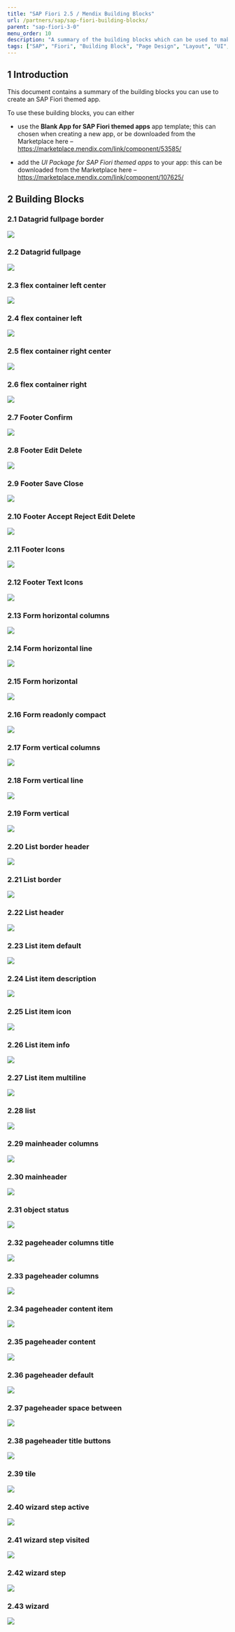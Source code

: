 ```yaml
---
title: "SAP Fiori 2.5 / Mendix Building Blocks"
url: /partners/sap/sap-fiori-building-blocks/
parent: "sap-fiori-3-0"
menu_order: 10
description: "A summary of the building blocks which can be used to make an SAP Fiori version 2.5 themed app"
tags: ["SAP", "Fiori", "Building Block", "Page Design", "Layout", "UI", "UX", "2.5"]
---
```


## 1 Introduction

This document contains a summary of the building blocks you can use to create an SAP Fiori themed app.

To use these building blocks, you can either

* use the **Blank App for SAP Fiori themed apps** app template; this can chosen when creating a new app, or be downloaded from the Marketplace here – https://marketplace.mendix.com/link/component/53585/

* add the *UI Package for SAP Fiori themed apps* to your app: this can be downloaded from the Marketplace here – https://marketplace.mendix.com/link/component/107625/

## 2 Building Blocks

### 2.1 Datagrid fullpage border

![](/attachments/partners/sap//sap-fiori-3-0/sap-fiori-building-blocks/image1.png)

### 2.2 Datagrid fullpage

![](/attachments/partners/sap//sap-fiori-3-0/sap-fiori-building-blocks/image2.png)

### 2.3 flex container left center

![](/attachments/partners/sap//sap-fiori-3-0/sap-fiori-building-blocks/image3.png)

### 2.4 flex container left

![](/attachments/partners/sap//sap-fiori-3-0/sap-fiori-building-blocks/image4.png)

### 2.5 flex container right center

![](/attachments/partners/sap//sap-fiori-3-0/sap-fiori-building-blocks/image5.png)

### 2.6 flex container right

![](/attachments/partners/sap//sap-fiori-3-0/sap-fiori-building-blocks/image6.png)

### 2.7 Footer Confirm

![](/attachments/partners/sap//sap-fiori-3-0/sap-fiori-building-blocks/image7.png)

### 2.8 Footer Edit Delete

![](/attachments/partners/sap//sap-fiori-3-0/sap-fiori-building-blocks/image8.png)

### 2.9 Footer Save Close

![](/attachments/partners/sap//sap-fiori-3-0/sap-fiori-building-blocks/image9.png)

### 2.10 Footer Accept Reject Edit Delete

![](/attachments/partners/sap//sap-fiori-3-0/sap-fiori-building-blocks/image10.png)

### 2.11 Footer Icons

![](/attachments/partners/sap//sap-fiori-3-0/sap-fiori-building-blocks/image11.png)

### 2.12 Footer Text Icons

![](/attachments/partners/sap//sap-fiori-3-0/sap-fiori-building-blocks/image12.png)

### 2.13 Form horizontal columns

![](/attachments/partners/sap//sap-fiori-3-0/sap-fiori-building-blocks/image13.png)

### 2.14 Form horizontal line

![](/attachments/partners/sap//sap-fiori-3-0/sap-fiori-building-blocks/image14.png)

### 2.15 Form horizontal

![](/attachments/partners/sap//sap-fiori-3-0/sap-fiori-building-blocks/image15.png)

### 2.16 Form readonly compact

![](/attachments/partners/sap//sap-fiori-3-0/sap-fiori-building-blocks/image16.png)

### 2.17 Form vertical columns

![](/attachments/partners/sap//sap-fiori-3-0/sap-fiori-building-blocks/image17.png)

### 2.18 Form vertical line

![](/attachments/partners/sap//sap-fiori-3-0/sap-fiori-building-blocks/image18.png)

### 2.19 Form vertical

![](/attachments/partners/sap//sap-fiori-3-0/sap-fiori-building-blocks/image19.png)

### 2.20 List border header

![](/attachments/partners/sap//sap-fiori-3-0/sap-fiori-building-blocks/image20.png)

### 2.21 List border

![](/attachments/partners/sap//sap-fiori-3-0/sap-fiori-building-blocks/image21.png)

### 2.22 List header

![](/attachments/partners/sap//sap-fiori-3-0/sap-fiori-building-blocks/image22.png)

### 2.23 List item default

![](/attachments/partners/sap//sap-fiori-3-0/sap-fiori-building-blocks/image23.png)

### 2.24 List item description

![](/attachments/partners/sap//sap-fiori-3-0/sap-fiori-building-blocks/image24.png)

### 2.25 List item icon

![](/attachments/partners/sap//sap-fiori-3-0/sap-fiori-building-blocks/image25.png)

### 2.26 List item info

![](/attachments/partners/sap//sap-fiori-3-0/sap-fiori-building-blocks/image26.png)

### 2.27 List item multiline

![](/attachments/partners/sap//sap-fiori-3-0/sap-fiori-building-blocks/image27.png)

### 2.28 list

![](/attachments/partners/sap//sap-fiori-3-0/sap-fiori-building-blocks/image28.png)

### 2.29 mainheader columns

![](/attachments/partners/sap//sap-fiori-3-0/sap-fiori-building-blocks/image29.png)

### 2.30 mainheader

![](/attachments/partners/sap//sap-fiori-3-0/sap-fiori-building-blocks/image30.png)

### 2.31 object status

![](/attachments/partners/sap//sap-fiori-3-0/sap-fiori-building-blocks/image31.png)

### 2.32 pageheader columns title

![](/attachments/partners/sap//sap-fiori-3-0/sap-fiori-building-blocks/image32.png)

### 2.33 pageheader columns

![](/attachments/partners/sap//sap-fiori-3-0/sap-fiori-building-blocks/image33.png)

### 2.34 pageheader content item

![](/attachments/partners/sap//sap-fiori-3-0/sap-fiori-building-blocks/image34.png)

### 2.35 pageheader content

![](/attachments/partners/sap//sap-fiori-3-0/sap-fiori-building-blocks/image35.png)

### 2.36 pageheader default

![](/attachments/partners/sap//sap-fiori-3-0/sap-fiori-building-blocks/image36.png)

### 2.37 pageheader space between

![](/attachments/partners/sap//sap-fiori-3-0/sap-fiori-building-blocks/image37.png)

### 2.38 pageheader title buttons

![](/attachments/partners/sap//sap-fiori-3-0/sap-fiori-building-blocks/image38.png)

### 2.39 tile

![](/attachments/partners/sap//sap-fiori-3-0/sap-fiori-building-blocks/image39.png)

### 2.40 wizard step active

![](/attachments/partners/sap//sap-fiori-3-0/sap-fiori-building-blocks/image40.png)

### 2.41 wizard step visited

![](/attachments/partners/sap//sap-fiori-3-0/sap-fiori-building-blocks/image41.png)

### 2.42 wizard step

![](/attachments/partners/sap//sap-fiori-3-0/sap-fiori-building-blocks/image42.png)

### 2.43 wizard

![](/attachments/partners/sap//sap-fiori-3-0/sap-fiori-building-blocks/image43.png)
